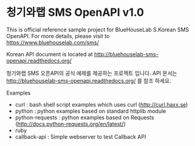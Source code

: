 청기와랩 SMS OpenAPI v1.0
==========================

This is official reference sample project for BlueHouseLab S.Korean SMS OpenAPI.
For more details, please visit to https://www.bluehouselab.com/sms/

Korean API document is located at http://bluehouselab-sms-openapi.readthedocs.org/

청기와랩 SMS 오픈API의 공식 예제를 제공하는 프로젝트 입니다.
API 문서는 http://bluehouselab-sms-openapi.readthedocs.org/ 를 참조 하세요.


Examples

* curl : bash shell script examples which uses curl (http://curl.haxx.se)
* python : python examples based on standard httplib module
* python-requests : python examples based on Requests (http://docs.python-requests.org/en/latest/)
* ruby
* callback-api : Simple webserver to test Callback API

